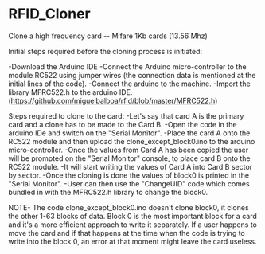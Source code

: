 # RFID_Cloner
Clone a high frequency card -- Mifare 1Kb cards (13.56 Mhz)

Initial steps required before the cloning process is initiated:

-Download the Arduino IDE
-Connect the Arduino micro-controller to the module RC522 using jumper wires (the connection data is mentioned at the initial lines of the code).
-Connect the arduino to the machine.
-Import the library MFRC522.h to the arduino IDE. (https://github.com/miguelbalboa/rfid/blob/master/MFRC522.h)

Steps required to clone to the card:
-Let's say that card A is the primary card and a clone has to be made to the Card B.
-Open the code in the arduino IDe and switch on the "Serial Monitor".
-Place the card A onto the RC522 module and then upload the clone_except_block0.ino to the arduino micro-controller.
-Once the values from Card A has been copied the user will be prompted on the "Serial Monitor" console, to place card B onto the RC522 module.
-It will start writing the values of Card A into Card B sector by sector.
-Once the cloning is done the values of block0 is printed in the "Serial Monitor".
-User can then use the "ChangeUID" code which comes bundled in with the MFRC522.h library to change the block0.

NOTE-
The code clone_except_block0.ino doesn't clone block0, it clones the other 1-63 blocks of data. Block 0 is the most important block for a card and it's a more efficient approach to write it separately. If a user happens to move the card and if that happens at the time when the code is trying to write into the block 0, an error at that moment might leave the card useless.
